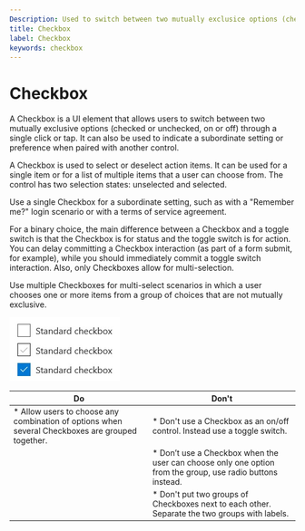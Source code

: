 ```yaml
---
Description: Used to switch between two mutually exclusice options (checked or unchecked, on or off) through a single click or tap.
title: Checkbox
label: Checkbox
keywords: checkbox
---
```


# Checkbox

A Checkbox is a UI element that allows users to switch between two mutually exclusive options (checked or unchecked, on or off) through a single click or tap. It can also be used to indicate a subordinate setting or preference when paired with another control.

A Checkbox is used to select or deselect action items. It can be used for a single item or for a list of multiple items that a user can choose from. The control has two selection states: unselected and selected.

Use a single Checkbox for a subordinate setting, such as with a "Remember me?" login scenario or with a terms of service agreement.

For a binary choice, the main difference between a Checkbox and a toggle switch is that the Checkbox is for status and the toggle switch is for action. You can delay committing a Checkbox interaction (as part of a form submit, for example), while you should immediately commit a toggle switch interaction. Also, only Checkboxes allow for multi-selection.

Use multiple Checkboxes for multi-select scenarios in which a user chooses one or more items from a group of choices that are not mutually exclusive.


![](../../assets/Checkbox.Default.jpg?raw=true)


<center>
<table>
    <thead>
        <tr>
            <th>Do</th>
            <th>Don't</th>
        </tr>
    <thead>
    <tbody>
        <tr>
            <td>* Allow users to choose any combination of options when several Checkboxes are grouped together.</td>
            <td>* Don't use a Checkbox as an on/off control. Instead use a toggle switch.</td>
        </tr>
        <tr>
            <td></td>
            <td>* Don’t use a Checkbox when the user can choose only one option from the group, use radio buttons instead.</td>
        </tr>
        <tr>
            <td></td>
            <td>* Don't put two groups of Checkboxes next to each other. Separate the two groups with labels.</td>
        </tr>
    </tbody>
</table>
</center>
